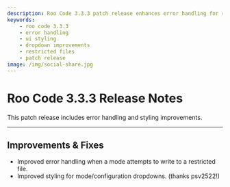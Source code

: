 ```yaml
---
description: Roo Code 3.3.3 patch release enhances error handling for restricted file writes and improves mode/configuration dropdown styling.
keywords:
    - roo code 3.3.3
    - error handling
    - ui styling
    - dropdown improvements
    - restricted files
    - patch release
image: /img/social-share.jpg
---
```


# Roo Code 3.3.3 Release Notes

This patch release includes error handling and styling improvements.

---

## Improvements & Fixes

- Improved error handling when a mode attempts to write to a restricted file.
- Improved styling for mode/configuration dropdowns. (thanks psv2522!)
